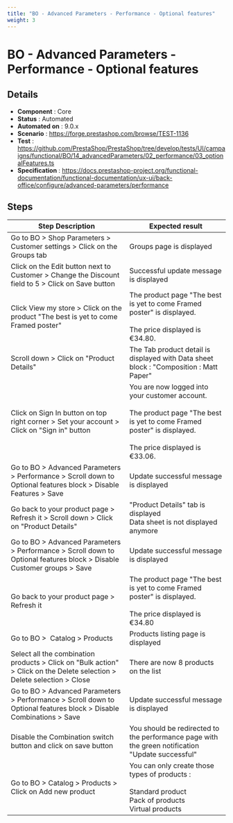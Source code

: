 ```yaml
---
title: "BO - Advanced Parameters - Performance - Optional features"
weight: 3
---
```


# BO - Advanced Parameters - Performance - Optional features
## Details
* **Component** : Core
* **Status** : Automated
* **Automated on** : 9.0.x
* **Scenario** : https://forge.prestashop.com/browse/TEST-1136
* **Test** : https://github.com/PrestaShop/PrestaShop/tree/develop/tests/UI/campaigns/functional/BO/14_advancedParameters/02_performance/03_optionalFeatures.ts
* **Specification** : https://docs.prestashop-project.org/functional-documentation/functional-documentation/ux-ui/back-office/configure/advanced-parameters/performance

## Steps
| Step Description | Expected result |
| ----- | ----- |
| Go to BO > Shop Parameters > Customer settings > Click on the Groups tab | Groups page is displayed |
| Click on the Edit button next to Customer > Change the Discount field to 5 > Click on Save button | Successful update message is displayed |
| Click View my store > Click on the product "The best is yet to come Framed poster" | The product page "The best is yet to come Framed poster" is displayed.<br><br>The price displayed is €34.80. |
| Scroll down > Click on "Product Details" | The Tab product detail is displayed with Data sheet block : "Composition : Matt Paper" |
| Click on Sign In button on top right corner > Set your account > Click on "Sign in" button | You are now logged into your customer account.<br><br>The product page "The best is yet to come Framed poster" is displayed.<br><br>The price displayed is €33.06. |
| Go to BO > Advanced Parameters > Performance > Scroll down to Optional features block > Disable Features > Save | Update successful message is displayed |
| Go back to your product page > Refresh it > Scroll down > Click on "Product Details" | "Product Details" tab is displayed<br>Data sheet is not displayed anymore |
| Go to BO > Advanced Parameters > Performance > Scroll down to Optional features block > Disable Customer groups > Save | Update successful message is displayed |
| Go back to your product page > Refresh it | The product page "The best is yet to come Framed poster" is displayed.<br><br>The price displayed is €34.80 |
| Go to BO >  Catalog > Products | Products listing page is displayed |
| Select all the combination products > Click on "Bulk action" > Click on the Delete selection > Delete selection > Close | There are now 8 products on the list |
| Go to BO > Advanced Parameters > Performance > Scroll down to Optional features block > Disable Combinations > Save | Update successful message is displayed |
| Disable the Combination switch button and click on save button | You should be redirected to the performance page with the green notification "Update successful" |
| Go to BO > Catalog > Products > Click on Add new product | You can only create those types of products :<br><br>Standard product <br>Pack of products <br>Virtual products |
